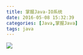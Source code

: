 ```yaml
---
title: 掌握Java-IO系统
date: 2016-05-08 15:32:39
categories: [Java,掌握Java]
tags: java
---
```


<div style="overflow: scroll">
    <img src="/img/java/io.svg" style="max-width: 5000px">
</div>
